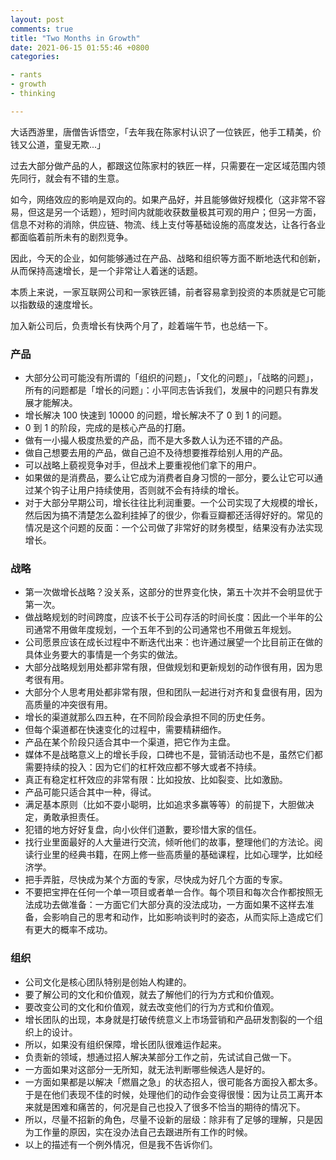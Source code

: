 ```yaml
---
layout: post
comments: true
title: "Two Months in Growth"
date: 2021-06-15 01:55:46 +0800
categories: 

- rants
- growth
- thinking

---
```


大话西游里，唐僧告诉悟空，「去年我在陈家村认识了一位铁匠，他手工精美，价钱又公道​，童叟无欺...」

过去大部分做产品的人，都跟这位陈家村的铁匠一样，只需要在一定区域范围内领先同行，就会有不错的生意。

如今，网络效应的影响是双向的。如果产品好，并且能够做好规模化（这非常不容易，但这是另一个话题），短时间内就能收获数量极其可观的用户；但另一方面，信息不对称的消除，供应链、物流、线上支付等基础设施的高度发达，让各行各业都面临着前所未有的剧烈竞争。

因此，今天的企业，如何能够通过在产品、战略和组织等方面不断地迭代和创新，从而保持高速增长，是一个非常让人着迷的话题。

本质上来说，一家互联网公司和一家铁匠铺，前者容易拿到投资的本质就是它可能以指数级的速度增长。

加入新公司后，负责增长有快两个月了，趁着端午节，也总结一下。

### 产品

- 大部分公司可能没有所谓的「组织的问题」，「文化的问题」，「战略的问题」，所有的问题都是「增长的问题」：小平同志告诉我们，发展中的问题只有靠发展才能解决。
- 增长解决 100 快速到 10000 的问题，增长解决不了 0 到 1 的问题。
- 0 到 1 的阶段，完成的是核心产品的打磨。
- 做有一小撮人极度热爱的产品，而不是大多数人认为还不错的产品。
- 做自己想要去用的产品，做自己迫不及待想要推荐给别人用的产品。
- 可以战略上藐视竞争对手，但战术上要重视他们拿下的用户。
- 如果做的是消费品，要么让它成为消费者自身习惯的一部分，要么让它可以通过某个钩子让用户持续使用，否则就不会有持续的增长。
- 对于大部分早期公司，增长往往比利润重要。一个公司实现了大规模的增长，然后因为搞不清楚怎么盈利挂掉了的很少，你看豆瓣都还活得好好的。常见的情况是这个问题的反面：一个公司做了非常好的财务模型，结果没有办法实现增长。

### 战略

- 第一次做增长战略？没关系，这部分的世界变化快，第五十次并不会明显优于第一次。
- 做战略规划的时间跨度，应该不长于公司存活的时间长度：因此一个半年的公司通常不用做年度规划，一个五年不到的公司通常也不用做五年规划。
- 公司愿景应该在成长过程中不断迭代出来：也许通过展望一个比目前正在做的具体业务要大的事情是一个务实的做法。
- 大部分战略规划用处都非常有限，但做规划和更新规划的动作很有用，因为思考很有用。
- 大部分个人思考用处都非常有限，但和团队一起进行对齐和复盘很有用，因为高质量的冲突很有用。
- 增长的渠道就那么四五种，在不同阶段会承担不同的历史任务。
- 但每个渠道都在快速变化的过程中，需要精耕细作。
- 产品在某个阶段只适合其中一个渠道，把它作为主盘。
- 媒体不是战略意义上的增长手段，口碑也不是，营销活动也不是，虽然它们都需要持续的投入：因为它们的杠杆效应都不够大或者不持续。
- 真正有稳定杠杆效应的非常有限：比如投放、比如裂变、比如激励。
- 产品可能只适合其中一种，得试。
- 满足基本原则（比如不耍小聪明，比如追求多赢等等）的前提下，大胆做决定，勇敢承担责任。
- 犯错的地方好好复盘，向小伙伴们道歉，要珍惜大家的信任。
- 找行业里面最好的人大量进行交流，倾听他们的故事，整理他们的方法论。阅读行业里的经典书籍，在网上修一些高质量的基础课程，比如心理学，比如经济学。
- 把手弄脏，尽快成为某个方面的专家，尽快成为好几个方面的专家。
- 不要把宝押在任何一个单一项目或者单一合作。每个项目和每次合作都按照无法成功去做准备：一方面它们大部分真的没法成功，一方面如果不这样去准备，会影响自己的思考和动作，比如影响谈判时的姿态，从而实际上造成它们有更大的概率不成功。


### 组织

- 公司文化是核心团队特别是创始人构建的。
- 要了解公司的文化和价值观，就去了解他们的行为方式和价值观。
- 要改变公司的文化和价值观，就去改变他们的行为方式和价值观。
- 增长团队的出现，本身就是打破传统意义上市场营销和产品研发割裂的一个组织上的设计。
- 所以，如果没有组织保障，增长团队很难运作起来。
- 负责新的领域，想通过招人解决某部分工作之前，先试试自己做一下。
- 一方面如果对这部分一无所知，就无法判断哪些候选人是好的。
- 一方面如果都是以解决「燃眉之急」的状态招人，很可能各方面投入都太多。于是在他们表现不佳的时候，处理他们的动作会变得很慢：因为让员工离开本来就是困难和痛苦的，何况是自己也投入了很多不恰当的期待的情况下。
- 所以，尽量不招新的角色，尽量不设新的层级：除非有了足够的理解，只是因为工作量的原因，实在没办法自己去跟进所有工作的时候。
- 以上的描述有一个例外情况，但是我不告诉你们。






